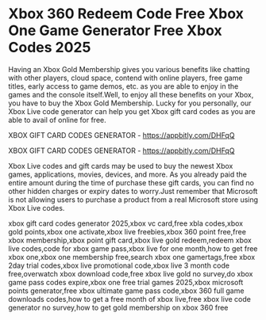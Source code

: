 # Xbox 360 Redeem Code Free Xbox One Game Generator Free Xbox Codes 2025

Having an Xbox Gold Membership gives you various benefits like chatting with other players, cloud space, contend with online players, free game titles, early access to game demos, etc. as you are able to enjoy in the games and the console itself.Well, to enjoy all these benefits on your Xbox, you have to buy the Xbox Gold Membership. Lucky for you personally, our Xbox Live code generator can help you get Xbox gift card codes as you are able to avail of online for free.

XBOX GIFT CARD CODES GENERATOR - https://appbitly.com/DHFqQ


XBOX GIFT CARD CODES GENERATOR - https://appbitly.com/DHFqQ

Xbox Live codes and gift cards may be used to buy the newest Xbox games, applications, movies, devices, and more. As you already paid the entire amount during the time of purchase these gift cards, you can find no other hidden charges or expiry dates to worry.Just remember that Microsoft is not allowing users to purchase a product from a real Microsoft store using Xbox Live codes.

xbox gift card codes generator 2025,xbox vc card,free xbla codes,xbox gold points,xbox one activate,xbox live freebies,xbox 360 point free,free xbox membership,xbox point gift card,xbox live gold redeem,redeem xbox live codes,code for xbox game pass,xbox live for one month,how to get free xbox one,xbox one membership free,search xbox one gamertags,free xbox 2day trial codes,xbox live promotional code,xbox live 3 month code free,overwatch xbox download code,free xbox live gold no survey,do xbox game pass codes expire,xbox one free trial games 2025,xbox microsoft points generator,free xbox ultimate game pass code,xbox 360 full game downloads codes,how to get a free month of xbox live,free xbox live code generator no survey,how to get gold membership on xbox 360 free
